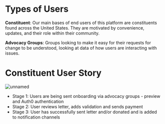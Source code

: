 # Types of Users

**Constituent**: Our main bases of end users of this platform are constituents found across the United States. They are motivated by convenience, updates, and their role within their community.  

**Advocacy Groups**: Groups looking to make it easy for their requests for change to be understood, looking at data of how users are interacting with issues.

# Constituent User Story
![unnamed](https://user-images.githubusercontent.com/66452376/142285757-39f3570d-f52a-43e0-809a-32dcfa9412c5.jpg)

* Stage 1: Users are being sent onboarding via advocacy groups - preview and Auth0 authentication
* Stage 2: User reviews letter, adds validation and sends payment
* Stage 3: User has successfully sent letter and/or donated and is added to notification channels

